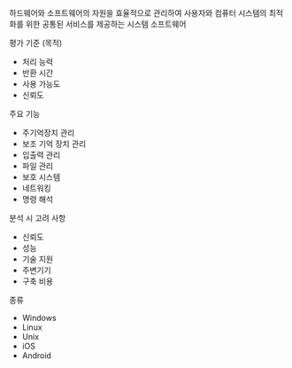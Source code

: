 
하드웨어와 소프트웨어의 자원을 효율적으로 관리하여 사용자와 컴퓨터 시스템의 최적화를 위한 공통된 서비스를 제공하는 시스템 소프트웨어


평가 기준 (목적)
- 처리 능력
- 반환 시간
- 사용 가능도
- 신뢰도

주요 기능
- 주기억장치 관리
- 보조 기억 장치 관리
- 입출력 관리
- 파일 관리
- 보호 시스템
- 네트워킹
- 명령 해석

분석 시 고려 사항
- 신뢰도
- 성능
- 기술 지원
- 주변기기
- 구축 비용

종류
- Windows
- Linux
- Unix
- iOS
- Android